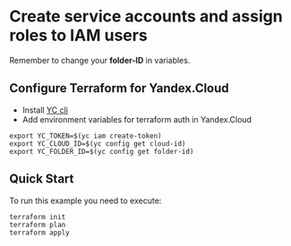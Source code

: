 # Create service accounts and assign roles to IAM users

Remember to change your **folder-ID** in variables.

## Configure Terraform for Yandex.Cloud 

- Install [YC cli](https://cloud.yandex.com/docs/cli/quickstart)
- Add environment variables for terraform auth in Yandex.Cloud
  
```
export YC_TOKEN=$(yc iam create-token)
export YC_CLOUD_ID=$(yc config get cloud-id)
export YC_FOLDER_ID=$(yc config get folder-id)
``` 
## Quick Start

To run this example you need to execute:
```
terraform init
terraform plan
terraform apply
```